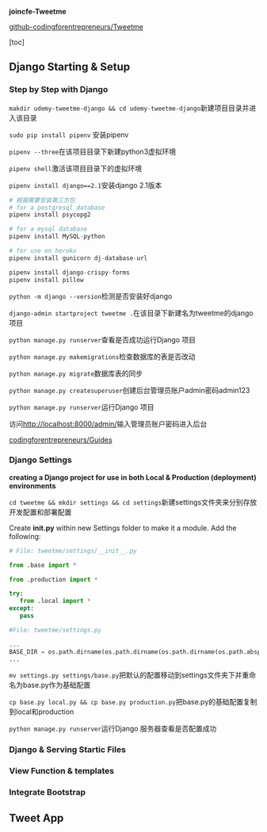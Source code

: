 **joincfe-Tweetme**

[github-codingforentrepreneurs/Tweetme](https://github.com/codingforentrepreneurs/Tweetme)

[toc]

## Django Starting & Setup

### Step by Step with Django

`makdir udemy-tweetme-django && cd udemy-tweetme-django`新建项目目录并进入该目录

`sudo pip install pipenv` 安装pipenv

`pipenv --three`在该项目目录下新建python3虚拟环境

`pipenv shell`激活该项目目录下的虚拟环境

`pipenv install django==2.1`安装django 2.1版本

```python
# 根据需要安装第三方包
# for a postgresql database
pipenv install psycopg2

# for a mysql database
pipenv install MySQL-python

# for use on heroku
pipenv install gunicorn dj-database-url

pipenv install django-crispy-forms
pipenv install pillow
```

`python -m django --version`检测是否安装好django

`django-admin startproject tweetme .`在该目录下新建名为tweetme的django项目

`python manage.py runserver`查看是否成功运行Django 项目

`python manage.py makemigrations`检查数据库的表是否改动

`python manage.py migrate`数据库表的同步

`python manage.py createsuperuser`创建后台管理员账户admin密码admin123

`python manage.py runserver`运行Django 项目

访问<http://localhost:8000/admin/>输入管理员账户密码进入后台

[codingforentrepreneurs/Guides](https://github.com/codingforentrepreneurs/Guides/blob/master/all/Create_a_Local_Django_Project.md)

### Django Settings

**creating a Django project for use in both Local & Production (deployment) environments**

`cd tweetme && mkdir settings && cd settings`新建settings文件夹来分别存放开发配置和部署配置

Create **__init__.py** within new Settings folder to make it a module. Add the following:

```python
# File: tweetme/settings/__init__.py

from .base import *

from .production import *

try:
   from .local import *
except:
   pass
```

```python
#File: tweetme/settings.py

...
BASE_DIR = os.path.dirname(os.path.dirname(os.path.dirname(os.path.abspath(__file__))))
...
```

`mv settings.py settings/base.py`把默认的配置移动到settings文件夹下并重命名为base.py作为基础配置

`cp base.py local.py && cp base.py production.py`把base.py的基础配置复制到local和production

`python manage.py runserver`运行Django 服务器查看是否配置成功

### Django & Serving Startic Files

### View Function & templates

### Integrate Bootstrap

## Tweet App
